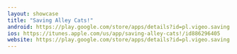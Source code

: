 ```yaml
---
layout: showcase
title: "Saving Alley Cats!"
android: https://play.google.com/store/apps/details?id=pl.vigeo.saving.alley.cats
ios: https://itunes.apple.com/us/app/saving-alley-cats!/id886296405
website: https://play.google.com/store/apps/details?id=pl.vigeo.saving.alley.cats
---
```

